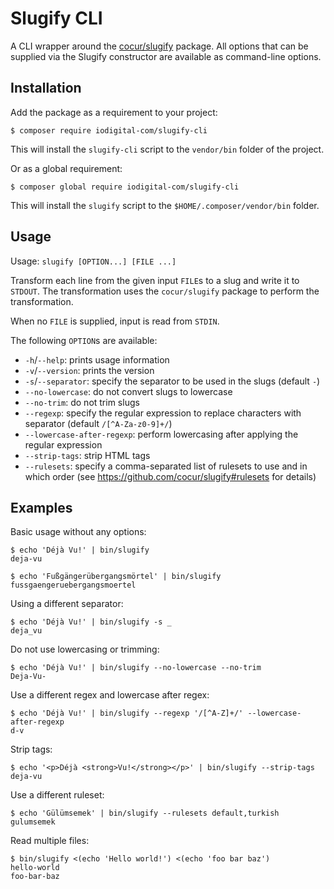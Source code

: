 Slugify CLI
===========

A CLI wrapper around the [cocur/slugify](https://github.com/cocur/slugify) package.
All options that can be supplied via the Slugify constructor are available as command-line options.  

Installation
------------

Add the package as a requirement to your project:

    $ composer require iodigital-com/slugify-cli

This will install the `slugify-cli` script to the `vendor/bin` folder of the project.

Or as a global requirement:

    $ composer global require iodigital-com/slugify-cli

This will install the `slugify` script to the `$HOME/.composer/vendor/bin` folder.

Usage
-----

Usage: `slugify [OPTION...] [FILE ...]`

Transform each line from the given input `FILE`s to a slug and write it to `STDOUT`.
The transformation uses the `cocur/slugify` package to perform the transformation.

When no `FILE` is supplied, input is read from `STDIN`.

The following `OPTION`s are available:
 
* `-h`/`--help`: prints usage information
* `-v`/`--version`: prints the version
* `-s`/`--separator`: specify the separator to be used in the slugs (default `-`)
* `--no-lowercase`: do not convert slugs to lowercase
* `--no-trim`: do not trim slugs
* `--regexp`: specify the regular expression to replace characters with separator (default `/[^A-Za-z0-9]+/`)
* `--lowercase-after-regexp`: perform lowercasing after applying the regular expression
* `--strip-tags`: strip HTML tags
* `--rulesets`: specify a comma-separated list of rulesets to use and in which order
(see https://github.com/cocur/slugify#rulesets for details)

Examples
--------

Basic usage without any options:

    $ echo 'Déjà Vu!' | bin/slugify
    deja-vu

    $ echo 'Fußgängerübergangsmörtel' | bin/slugify
    fussgaengeruebergangsmoertel

Using a different separator:

    $ echo 'Déjà Vu!' | bin/slugify -s _
    deja_vu

Do not use lowercasing or trimming:

    $ echo 'Déjà Vu!' | bin/slugify --no-lowercase --no-trim
    Deja-Vu-

Use a different regex and lowercase after regex:

    $ echo 'Déjà Vu!' | bin/slugify --regexp '/[^A-Z]+/' --lowercase-after-regexp
    d-v

Strip tags:

    $ echo '<p>Déjà <strong>Vu!</strong></p>' | bin/slugify --strip-tags
    deja-vu

Use a different ruleset:

    $ echo 'Gülümsemek' | bin/slugify --rulesets default,turkish
    gulumsemek

Read multiple files:

    $ bin/slugify <(echo 'Hello world!') <(echo 'foo bar baz')
    hello-world
    foo-bar-baz
